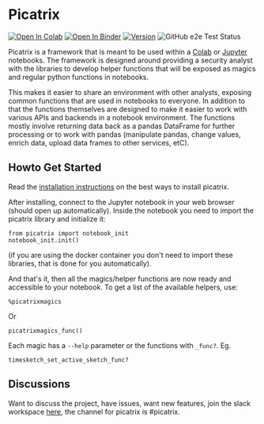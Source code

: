 # Picatrix

[![Open In Colab](https://colab.research.google.com/assets/colab-badge.svg)](https://colab.research.google.com/github/google/picatrix/blob/main/notebooks/Quick_Primer_on_Colab_Jupyter.ipynb)
[![Open In Binder](https://mybinder.org/badge_logo.svg)](https://mybinder.org/v2/gh/google/picatrix/main?urlpath=%2Fnotebooks)
[![Version](https://img.shields.io/pypi/v/picatrix.svg)](https://pypi.python.org/pypi/picatrix)
![GitHub e2e Test Status](https://img.shields.io/github/workflow/status/google/picatrix/picatrix-end-to-end)

Picatrix is a framework that is meant to be used within a [Colab](https://colab.research.google.com) or
[Jupyter](https://jupyter.org/) notebooks. The framework is designed around
providing a security analyst with the libraries to develop helper functions
that will be exposed as magics and regular python functions in notebooks.

This makes it easier to share an environment with other analysts, exposing
common functions that are used in notebooks to everyone. In addition to that
the functions themselves are designed to make it easier to work with various
APIs and backends in a notebook environment. The functions mostly involve
returning data back as a pandas DataFrame for further processing or to work
with pandas (manipulate pandas, change values, enrich data, upload data frames
to other services, etC).

## Howto Get Started

Read the [installation instructions](docs/Installation.md) on the best ways
to install picatrix.

After installing, connect to the Jupyter notebook in your web browser (should open
up automatically). Inside the notebook you need to import the picatrix library
and initialize it:

```
from picatrix import notebook_init
notebook_init.init()
```

(if you are using the docker container you don't need to import these libraries,
that is done for you automatically).

And that's it, then all the magics/helper functions are now ready and accessible
to your notebook. To get a list of the available helpers, use:

```
%picatrixmagics
```

Or

```
picatrixmagics_func()
```

Each magic has a `--help` parameter or the functions with `_func?`. Eg.

```
timesketch_set_active_sketch_func?
```

## Discussions

Want to discuss the project, have issues, want new features, join the slack
workspace [here](http://join-open-source-dfir-slack.herokuapp.com/), the
channel for picatrix is #picatrix.
